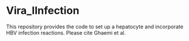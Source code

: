 # Vira_lInfection
This repository provides the code to set up a hepatocyte and incorporate HBV infection reactions. Please cite Ghaemi et al.
